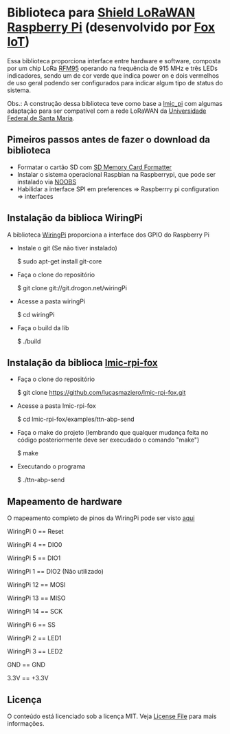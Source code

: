 # Biblioteca para [Shield LoRaWAN Raspberry Pi](https://github.com/lucasmaziero/lmic-rpi-fox/blob/master/Shield_Lora_Foxiot.pdf)  (desenvolvido por [Fox IoT](http://foxiot.com.br/))

Essa biblioteca proporciona interface entre hardware e software, composta por um chip LoRa [RFM95](http://www.hoperf.com/upload/rf/RFM95_96_97_98W.pdf)
operando na frequência de 915 MHz e três LEDs indicadores, sendo um de cor verde que indica power on e dois vermelhos de uso geral podendo ser configurados
para indicar algum tipo de status do sistema.

Obs.: A construção dessa biblioteca teve como base a [lmic_pi](https://github.com/dragino/lmic_pi) com algumas adaptação para ser
compatível com a rede LoRaWAN da [Universidade Federal de Santa Maria](https://www.ufsm.br/).

## Pimeiros passos antes de fazer o download da biblioteca

- Formatar o cartão SD com [SD Memory Card Formatter](https://www.sdcard.org/downloads/formatter_4/) 
- Instalar o sistema operacional Raspbian na Raspberrypi, que pode ser instalado via [NOOBS](https://www.raspberrypi.org/downloads/noobs/)
- Habilidar a interface SPI em preferences => Raspberrry pi configuration => interfaces 

## Instalação da biblioca WiringPi

A biblioteca [WiringPi](http://wiringpi.com/) proporciona a interface dos GPIO do Raspberry Pi

- Instale o git (Se não tiver instalado)

  $ sudo apt-get install git-core

- Faça o clone do repositório

  $ git clone git://git.drogon.net/wiringPi

- Acesse a pasta wiringPi 

  $ cd wiringPi

- Faça o build da lib

  $ ./build

## Instalação da biblioca [lmic-rpi-fox](https://github.com/lucasmaziero/lmic-rpi-fox.git)

- Faça o clone do repositório

  $ git clone https://github.com/lucasmaziero/lmic-rpi-fox.git

- Acesse a pasta lmic-rpi-fox

  $ cd lmic-rpi-fox/examples/ttn-abp-send

- Faça o make do projeto (lembrando que qualquer mudança feita no código posteriormente deve ser execudado o comando "make")

  $ make

- Executando o programa

  $ ./ttn-abp-send

## Mapeamento de hardware

O mapeamento completo de pinos da WiringPi pode ser visto [aqui](https://github.com/lucasmaziero/lmic-rpi-fox/blob/master/Raspberry%20Pi%20GPIO%20Pins.png)

WiringPi 0 == Reset
  
WiringPi 4 == DIO0

WiringPi 5 == DIO1

WiringPi 1 == DIO2 (Não utilizado)
  
WiringPi 12 == MOSI
  
WiringPi 13 == MISO
  
WiringPi 14 == SCK

WiringPi 6 == SS

WiringPi 2 == LED1

WiringPi 3 == LED2
  
GND  == GND
  
3.3V  == +3.3V  

## Licença

O conteúdo está licenciado sob a licença MIT. Veja [License File](LICENSE) para mais informações.
